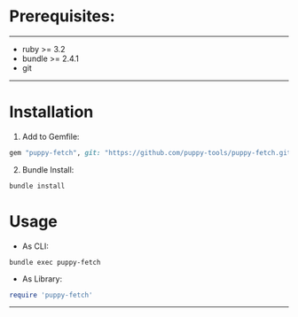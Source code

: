 # Prerequisites:

---

- ruby >= 3.2
- bundle >= 2.4.1
- git

---

# Installation

1. Add to Gemfile:
```rb
gem "puppy-fetch", git: "https://github.com/puppy-tools/puppy-fetch.git"
```

2. Bundle Install:
```sh
bundle install
```

# Usage

- As CLI:
```
bundle exec puppy-fetch 
```

- As Library:
```rb
require 'puppy-fetch'
```

---
